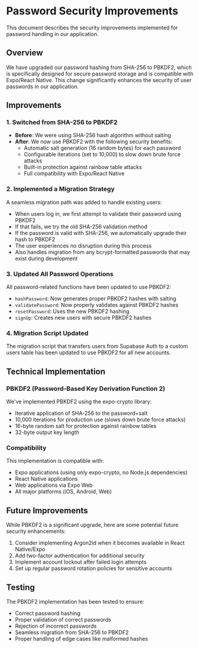 # Password Security Improvements

This document describes the security improvements implemented for password handling in our application.

## Overview

We have upgraded our password hashing from SHA-256 to PBKDF2, which is specifically designed for secure password storage and is compatible with Expo/React Native. This change significantly enhances the security of user passwords in our application.

## Improvements

### 1. Switched from SHA-256 to PBKDF2

- **Before**: We were using SHA-256 hash algorithm without salting
- **After**: We now use PBKDF2 with the following security benefits:
  - Automatic salt generation (16 random bytes) for each password
  - Configurable iterations (set to 10,000) to slow down brute force attacks
  - Built-in protection against rainbow table attacks
  - Full compatibility with Expo/React Native

### 2. Implemented a Migration Strategy

A seamless migration path was added to handle existing users:

- When users log in, we first attempt to validate their password using PBKDF2
- If that fails, we try the old SHA-256 validation method
- If the password is valid with SHA-256, we automatically upgrade their hash to PBKDF2
- The user experiences no disruption during this process
- Also handles migration from any bcrypt-formatted passwords that may exist during development

### 3. Updated All Password Operations

All password-related functions have been updated to use PBKDF2:

- `hashPassword`: Now generates proper PBKDF2 hashes with salting
- `validatePassword`: Now properly validates against PBKDF2 hashes
- `resetPassword`: Uses the new PBKDF2 hashing
- `signUp`: Creates new users with secure PBKDF2 hashes

### 4. Migration Script Updated

The migration script that transfers users from Supabase Auth to a custom users table has been updated to use PBKDF2 for all new accounts.

## Technical Implementation

### PBKDF2 (Password-Based Key Derivation Function 2)

We've implemented PBKDF2 using the expo-crypto library:

- Iterative application of SHA-256 to the password+salt
- 10,000 iterations for production use (slows down brute force attacks)
- 16-byte random salt for protection against rainbow tables
- 32-byte output key length

### Compatibility

This implementation is compatible with:

- Expo applications (using only expo-crypto, no Node.js dependencies)
- React Native applications
- Web applications via Expo Web
- All major platforms (iOS, Android, Web)

## Future Improvements

While PBKDF2 is a significant upgrade, here are some potential future security enhancements:

1. Consider implementing Argon2id when it becomes available in React Native/Expo
2. Add two-factor authentication for additional security
3. Implement account lockout after failed login attempts
4. Set up regular password rotation policies for sensitive accounts

## Testing

The PBKDF2 implementation has been tested to ensure:

- Correct password hashing
- Proper validation of correct passwords
- Rejection of incorrect passwords
- Seamless migration from SHA-256 to PBKDF2
- Proper handling of edge cases like malformed hashes
